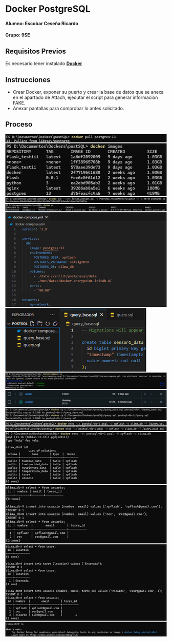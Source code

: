# Docker PostgreSQL

#### Alumno: Escobar Ceseña Ricardo
#### Grupo: 9SE

## Requisitos Previos

Es necesario tener instalado [**Docker**](https://docs.docker.com/)

## Instrucciones

- Crear Docker, exponer su puerto y crear la base de datos que se anexa en el apartado de Attach, ejecutar el script para generar informacion FAKE. 
- Anexar pantallas para comprobar lo antes solicitado.

## Proceso

![docker postgree pull](./images/postgree_pull.png)
![docker images](./images/docker_images.png)
![docker run](./images/docker_run.png)
![docker ps](./images/docker_ps.png)
![docker compose_yml](./images/docker_compose_yml.png)
![querys_sql](./images/querys_sql.png)
![docker_compose](./images/docker_compose_up.png)
![docker_container](./images/docker_postsql.png)
![copy_querys](./images/docker_copy_querys.png)
![exec_query_base](./images/exec_query_base.png)
![exec_query](./images/exec_query.png)
![ejecutar_db](./images/exec_dataBase.png)
![capturar_datos](./images/captura_datos.png)
![capturar_datos2](./images/captura_datos2.png)
![salir](./images/salir.png)
